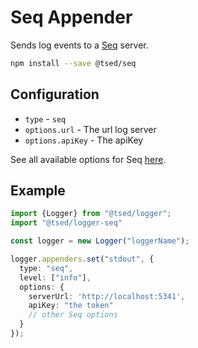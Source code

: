# Seq Appender

<Banner src="https://blog.datalust.co/content/images/2018/09/Seq-380px-1.png" height="200" href="https://datalust.co/seq"></Banner>

Sends log events to a [Seq](https://www.npmjs.com/package/seq-logging) server.

```bash
npm install --save @tsed/seq
```

## Configuration

* `type` - `seq`
* `options.url` - The url log server
* `options.apiKey` - The apiKey

See all available options for Seq [here](https://www.npmjs.com/package/seq-logging).

## Example

```typescript
import {Logger} from "@tsed/logger";
import "@tsed/logger-seq"

const logger = new Logger("loggerName");

logger.appenders.set("stdout", {
  type: "seq",
  level: ["info"],
  options: {
    serverUrl: 'http://localhost:5341',
    apiKey: "the token"
    // other Seq options
  }
});
```
